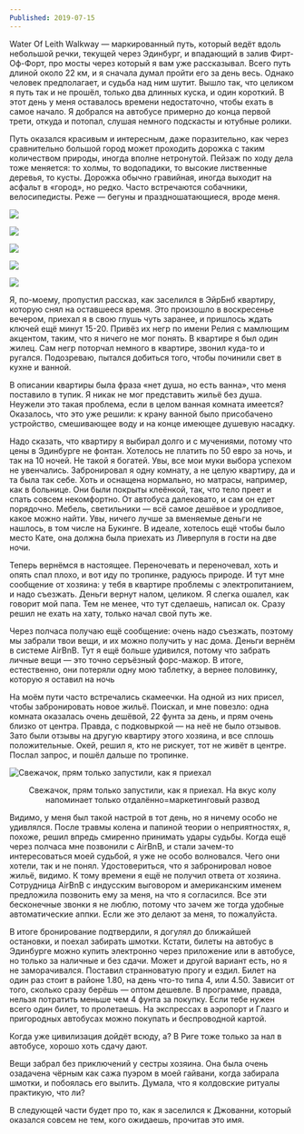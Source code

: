 ```yaml
---
Published: 2019-07-15
---
```


Water Of Leith Walkway — маркированный путь, который ведёт вдоль небольшой речки, текущей через Эдинбург, и впадающий в залив Фирт-Оф-Форт, про мосты через который я вам уже рассказывал. Всего путь длиной около 22 км, и я сначала думал пройти его за день весь. Однако человек предполагает, и судьба над ним шутит. Вышло так, что целиком я путь так и не прошёл, только два длинных куска, и один короткий. В этот день у меня оставалось времени недостаточно, чтобы ехать в самое начало. Я добрался на автобусе примерно до конца первой трети, откуда и потопал, слушая немного подскасты и ютубные ролики.

Путь оказался красивым и интересным, даже поразительно, как через сравнительно большой город может проходить дорожка с таким количеством природы, иногда вполне нетронутой. Пейзаж по ходу дела тоже меняется: то холмы, то водопадики, то высокие лиственные деревья, то кусты. Дорожка обычно гравийная, иногда выходит на асфальт в «город», но редко. Часто встречаются собачники, велосипедисты. Реже — бегуны и праздношатающиеся, вроде меня.

![](IMG_20190617_154956.jpg)

![](IMG_20190617_155053.jpg)


![](IMG_20190617_165042.jpg)


![](IMG_20190617_165119.jpg)


![](IMG_20190617_170955.jpg)

Я, по-моему, пропустил рассказ, как заселился в ЭйрБнб квартиру, которую снял на оставшееся время. Это произошло в воскресенье вечером, приехал я в свою глушь чуть заранее, и пришлось ждать ключей ещё минут 15-20. Привёз их негр по имени Релия с мамлющим акцентом, таким, что я ничего не мог понять. В квартире я был один жилец. Сам негр поторчал немного в квартире, звонил куда-то и ругался. Подозреваю, пытался  добиться того, чтобы починили свет в кухне и ванной.

В описании квартиры была фраза «нет душа, но есть ванна», что меня поставило в тупик. Я никак не мог представить жильё без душа. Неужели это такая проблема, если в целом ванная комната имеется? 
Оказалось, что это уже решили: к крану ванной было присобачено устройство, смешивающее воду и на конце имеющее душевую насадку.

Надо сказать, что квартиру я выбирал долго и с мучениями, потому что цены в Эдинбурге не фонтан. Хотелось не платить по 50 евро за ночь, и так на 10 ночей. Не такой я богатей. Увы, все мои муки выбора успехом не увенчались. Забронировал я одну комнату, а не целую квартиру, да и та была так себе. Хоть и оснащена нормально, но матрасы, например, как в больнице. Они были покрыты клеёнкой, так, что тело преет и спать совсем некомфортно. От автобуса далековато, и сам он едет порядочно. Мебель, светильники — всё самое дешёвое и уродливое, какое можно найти. Увы, ничего лучше за вменяемые деньги не нашлось, в том числе на Букинге. В идеале, хотелось ещё чтобы было место Кате, она должна была приехать из Ливерпуля в гости на две ночи.

Теперь вернёмся в настоящее. Переночевать и переночевал, хоть и опять спал плохо, и вот иду по тропинке, радуюсь природе. И тут мне сообщение от хозяина: у тебя в квартире проблемы с электропитанием, и надо съезжать. Деньги вернут налом, целиком. Я слегка ошалел, как говорит мой папа. Тем не менее, что тут сделаешь, написал ок. Сразу решил не ехать на хату, только начал свой путь же.

Через полчаса получаю ещё сообщение: очень надо съезжать, поэтому мы забрали твои вещи, и их можно получить у нас дома. Деньги вернём в системе AirBnB. Тут я ещё больше удивился, потому что забрать личные вещи — это точно серъёзный форс-мажор. В итоге, естественно, они потеряли одну мою таблетку, а вернее половинку, которую я оставил на ночь

На моём пути часто встречались скамеечки. На одной из них присел, чтобы забронировать новое жильё. Поискал, и мне повезло: одна комната оказалась очень дешёвой, 22 фунта за день, и прям очень близко от центра. Правда, с подковыркой — на неё не было отзывов. Зато были отзывы на другую квартиру этого хозяина, и все сплошь положительные. Окей, решил я, кто не рискует, тот не живёт в центре. Послал запрос, и пошёл дальше по тропинке.

![Свежачок, прям только запустили, как я приехал](IMG_20190617_180929.jpg)
<div style="text-align:center">Свежачок, прям только запустили, как я приехал. На вкус колу напоминает только отдалённо=маркетинговый развод</div>


Видимо, у меня был такой настрой в тот день, но я ничему особо не удивлялся. После травмы колена и папиной теории о неприятностях, я, похоже, решил впредь смиренно принимать удары судьбы. Когда ещё через полчаса мне позвонили с AirBnB, и стали зачем-то интересоваться моей судьбой, я уже не особо волновался. Чего они хотели, так и не понял. Удостовериться, что я забронировал новое жильё, видимо. К тому времени я ещё не получил ответа от хозяина. Сотрудница AirBnB с индусским выговором и американским именем предложила позвонить ему за меня, на что я согласился. Все эти бесконечные звонки я не люблю, потому что зачем же тогда удобные автоматические аппки. Если же это делают за меня, то пожалуйста.

В итоге бронирование подтвердили, я догулял до ближайшей остановки, и поехал забирать шмотки. Кстати, билеты на автобус в Эдинбурге можно купить электронно через приложение или в автобусе, но только за наличные и без сдачи. Может и другой вариант есть, но я не заморачивался. Поставил странноватую прогу и ездил. Билет на один раз стоит в районе 1.80, на день что-то типа 4, или 4.50. Зависит от того, сколько сразу берёшь — оптом дешевле. В программе, правда, нельзя потратить меньше чем 4 фунта за покупку. Если тебе нужен всего один билет, то пролетаешь. На экспрессах в аэропорт и Глазго и пригородных автобусах можно покупать и беспроводной картой.

Когда уже цивилизация дойдёт всюду, а? В Риге тоже только за нал в автобусе, хорошо хоть сдачу дают.

Вещи забрал без приключений у сестры хозяина. Она была очень озадачена чёрным как сажа пуэром в моей гайвани, когда забирала шмотки, и побоялась его вылить. Думала, что я колдовские ритуалы практикую, что ли?

В следующей части будет про то, как я заселился к Джованни, который оказался совсем не тем, кого ожидаешь, прочитав это имя.

